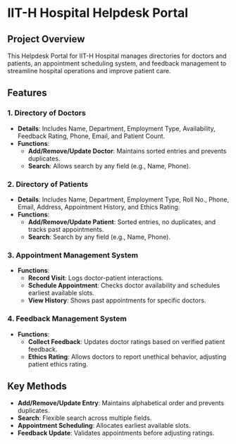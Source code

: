# IIT-H Hospital Helpdesk Portal

## Project Overview
This Helpdesk Portal for IIT-H Hospital manages directories for doctors and patients, an appointment scheduling system, and feedback management to streamline hospital operations and improve patient care.

## Features

### 1. Directory of Doctors
   - **Details**: Includes Name, Department, Employment Type, Availability, Feedback Rating, Phone, Email, and Patient Count.
   - **Functions**:
     - **Add/Remove/Update Doctor**: Maintains sorted entries and prevents duplicates.
     - **Search**: Allows search by any field (e.g., Name, Phone).
  
### 2. Directory of Patients
   - **Details**: Includes Name, Department, Employment Type, Roll No., Phone, Email, Address, Appointment History, and Ethics Rating.
   - **Functions**:
     - **Add/Remove/Update Patient**: Sorted entries, no duplicates, and tracks past appointments.
     - **Search**: Search by any field (e.g., Name, Phone).

### 3. Appointment Management System
   - **Functions**:
     - **Record Visit**: Logs doctor-patient interactions.
     - **Schedule Appointment**: Checks doctor availability and schedules earliest available slots.
     - **View History**: Shows past appointments for specific doctors.

### 4. Feedback Management System
   - **Functions**:
     - **Collect Feedback**: Updates doctor ratings based on verified patient feedback.
     - **Ethics Rating**: Allows doctors to report unethical behavior, adjusting patient ethics rating.

## Key Methods

- **Add/Remove/Update Entry**: Maintains alphabetical order and prevents duplicates.
- **Search**: Flexible search across multiple fields.
- **Appointment Scheduling**: Allocates earliest available slots.
- **Feedback Update**: Validates appointments before adjusting ratings.

